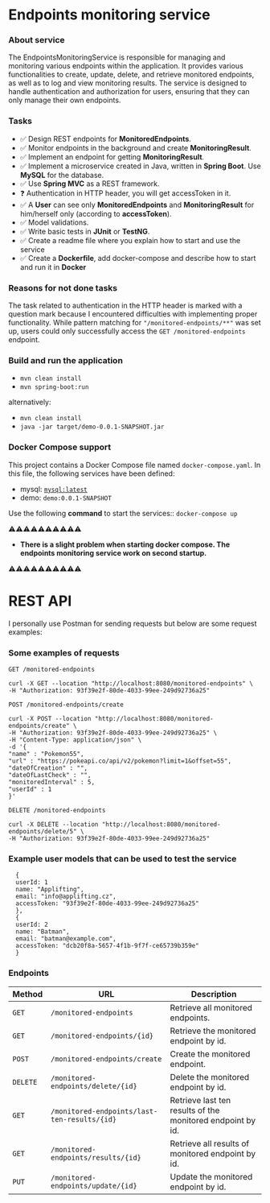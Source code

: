 # Endpoints monitoring service

### About service
The EndpointsMonitoringService is responsible for managing and monitoring various endpoints within the application.
It provides various functionalities to create, update, delete, and retrieve monitored endpoints, as well as to log and view monitoring results.
The service is designed to handle authentication and authorization for users, ensuring that they can only manage their own endpoints.

### Tasks
- ✅ Design REST endpoints for <b>MonitoredEndpoints</b>.
- ✅ Monitor endpoints in the background and create <b>MonitoringResult</b>.
- ✅ Implement an endpoint for getting <b>MonitoringResult</b>.
- ✅ Implement a microservice created in Java, written in <b>Spring Boot</b>. Use
  <b>MySQL</b> for the database.
- ✅ Use <b>Spring MVC</b> as a REST framework.
- ❓ Authentication in HTTP header, you will get accessToken in it.
- ✅ A <b>User</b> can see only <b>MonitoredEndpoints</b> and <b>MonitoringResult</b> for him/herself only (according to <b>accessToken</b>).
- ✅ Model validations.
- ✅ Write basic tests in <b>JUnit</b> or <b>TestNG</b>.
- ✅ Create a readme file where you explain how to start and use the service
- ✅ Create a <b>Dockerfile</b>, add docker-compose and describe how to start and run it in <b>Docker</b>

### Reasons for not done tasks
The task related to authentication in the HTTP header is marked with a question mark because I encountered difficulties with implementing proper functionality.
While pattern matching for `"/monitored-endpoints/**"` was set up, users could only successfully access the `GET /monitored-endpoints` endpoint.

### Build and run the application
- `mvn clean install`
- `mvn spring-boot:run`

alternatively:
- `mvn clean install`
- `java -jar target/demo-0.0.1-SNAPSHOT.jar`

### Docker Compose support
This project contains a Docker Compose file named `docker-compose.yaml`.
In this file, the following services have been defined:

* mysql: [`mysql:latest`](https://hub.docker.com/_/mysql)
* demo: `demo:0.0.1-SNAPSHOT`

Use the following <b>command</b> to start the services:: `docker-compose up`

⚠️⚠️⚠️⚠️⚠️⚠️⚠️⚠️⚠️⚠️
- <b>There is a slight problem when starting docker compose. The endpoints monitoring service work on second startup.</b>

⚠️⚠️⚠️⚠️⚠️⚠️⚠️⚠️⚠️⚠️

# REST API
I personally use Postman for sending requests but below are some request examples:

### Some examples of requests
`GET /monitored-endpoints`

    curl -X GET --location "http://localhost:8080/monitored-endpoints" \
    -H "Authorization: 93f39e2f-80de-4033-99ee-249d92736a25"

`POST /monitored-endpoints/create`

    curl -X POST --location "http://localhost:8080/monitored-endpoints/create" \
    -H "Authorization: 93f39e2f-80de-4033-99ee-249d92736a25" \
    -H "Content-Type: application/json" \
    -d '{
    "name" : "Pokemon55",
    "url" : "https://pokeapi.co/api/v2/pokemon?limit=1&offset=55",
    "dateOfCreation" : "",
    "dateOfLastCheck" : "",
    "monitoredInterval" : 5,
    "userId" : 1
    }'

`DELETE /monitored-endpoints`

    curl -X DELETE --location "http://localhost:8080/monitored-endpoints/delete/5" \
    -H "Authorization: 93f39e2f-80de-4033-99ee-249d92736a25"

### Example user models that can be used to test the service
```
  {
  userId: 1
  name: "Applifting",
  email: "info@applifting.cz",
  accessToken: "93f39e2f-80de-4033-99ee-249d92736a25"
  },
  {
  userId: 2
  name: "Batman",
  email: "batman@example.com",
  accessToken: "dcb20f8a-5657-4f1b-9f7f-ce65739b359e"
  }
```

### Endpoints

| Method   | URL                                          | Description                                                |
|----------|----------------------------------------------|------------------------------------------------------------|
| `GET`    | `/monitored-endpoints`                       | Retrieve all monitored endpoints.                          |
| `GET`    | `/monitored-endpoints/{id}`                  | Retrieve the monitored endpoint by id.                     |
| `POST`   | `/monitored-endpoints/create`                | Create the monitored endpoint.                             |
| `DELETE` | `/monitored-endpoints/delete/{id}`           | Delete the monitored endpoint by id.                       |
| `GET`    | `/monitored-endpoints/last-ten-results/{id}` | Retrieve last ten results of the monitored endpoint by id. |
| `GET`    | `/monitored-endpoints/results/{id}`          | Retrieve all results of monitored endpoint by id.          |
| `PUT`    | `/monitored-endpoints/update/{id}`           | Update the monitored endpoint by id.                       |

